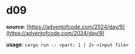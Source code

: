 # d09

**source**: [https://adventofcode.com/2024/day/9](https://adventofcode.com/2024/day/9)

**usage**: `cargo run -- <part: 1 | 2> <input file>`
